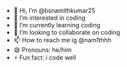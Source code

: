 - 👋 Hi, I’m @bsnamithkumar25
- 👀 I’m interested in coding
- 🌱 I’m currently learning coding
- 💞️ I’m looking to collaborate on coding
- 📫 How to reach me ig @nam1thhh
- 😄 Pronouns: he/him
- ⚡ Fun fact: i code well
